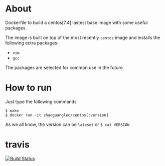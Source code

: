 # About

Dockerfile to build a centos[7.4] lastest base image with some useful packages.

The image is built on top of the most recently `centos` image and installs the following extra packages:

- `vim`
- `gcc`

The packages are selected for common use in the future. 

# How to run

Just type the following commands

```
$ make
$ docker run -it shaoguangleo/centos[:version]
```

As we all know, the version can be `lateset` or `$ cat VERSION`

# travis

[![Build Status](https://www.travis-ci.org/shaoguangleo/docker-centos.svg?branch=master)](https://www.travis-ci.org/shaoguangleo/docker-centos)
